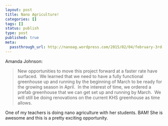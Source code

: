 ```yaml
---
layout: post
title: Nano Agriculture!
categories: []
tags: []
status: publish
type: post
published: true
meta:
  passthrough_url: http://nanoag.wordpress.com/2015/02/04/february-3rd-status-update/
---
```


Amanda Johnson:


>New opportunities to move this project forward at a faster rate have surfaced.  We learned that we need to have a fully functional greenhouse up and running by the beginning of March to be ready for the growing season in April.  In the interest of time, we ordered a prefab greenhouse that we can get set up and running by March.  We will still be doing renovations on the current KHS greenhouse as time allows.



One of my teachers is doing nano agriculture with her students. BAM! She is awesome and this is a pretty exciting opportunity.
